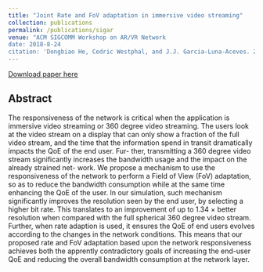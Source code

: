 ```yaml
---
title: "Joint Rate and FoV adaptation in immersive video streaming"
collection: publications
permalink: /publications/sigar
venue: "ACM SIGCOMM Workshop on AR/VR Network
date: 2018-8-24
citation: 'Dongbiao He, Cedric Westphal, and J.J. Garcia-Luna-Aceves. 2018. Joint Rate and FoV adaptation in immersive video streaming. In SIGCOMM Workshop on AR/VR Network, August 24, 2018, Budapest, Hungary'
---
```

[Download paper here](https://herbdb.github.io/herbthu.github.io/files/sigar.pdf)

## Abstract
The responsiveness of the network is critical when the application is immersive video streaming or 360 degree video streaming. The users look at the video stream on a display that can only show a fraction of the full video stream, and the time that the information spend in transit dramatically impacts the QoE of the end user. Fur- ther, transmitting a 360 degree video stream significantly increases the bandwidth usage and the impact on the already strained net- work. We propose a mechanism to use the responsiveness of the network to perform a Field of View (FoV) adaptation, so as to reduce the bandwidth consumption while at the same time enhancing the QoE of the user. In our simulation, such mechanism significantly improves the resolution seen by the end user, by selecting a higher bit rate. This translates to an improvement of up to 1.34 × better resolution when compared with the full spherical 360 degree video stream. Further, when rate adaption is used, it ensures the QoE of end users evolves according to the changes in the network conditions. This means that our proposed rate and FoV adaptation based upon the network responsiveness achieves both the apprently contradictory goals of increasing the end-user QoE and reducing the overall bandwidth consumption at the network layer.